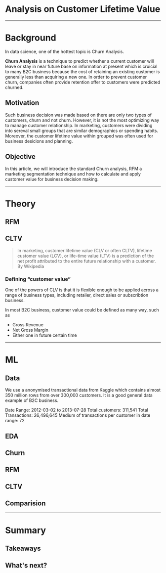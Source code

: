 # Analysis on Customer Lifetime Value
----------

# Background

In data science, one of the hottest topic is Churn Analysis.

**Churn Analysis** is a technique to predict whether a current customer will leave or stay in near future base on information at present which is cruicial to many B2C business because the cost of retaining an existing customer is generally less than acquiring a new one. In order to prevent customer churn, companies often provide retention offer to customers were predicted churned.

## Motivation

Such business decision was made based on there are only two types of customers, churn and not churn. However, it is not the most optimizing way to manage customer relationship. In marketing, customers were dividing into sereval small groups that are similar demographics or spending habits. Moreover, the customer lifetime value within grouped was often used for business desicions and planning.

## Objective

In this article, we will introduce the standard Churn analysis, RFM a marketing segmentation technique and how to calculate and apply customer value for business decision making.


---------

# Theory

## RFM


## CLTV
> In marketing, customer lifetime value (CLV or often CLTV), lifetime customer value (LCV), or life-time value (LTV) is a prediction of the net profit attributed to the entire future relationship with a customer. By Wikipedia

### Defining “customer value”

One of the powers of CLV is that it is flexible enough to be applied across a range of business types, including retailer, direct sales or subscribtion business.

In most B2C business, customer value could be defined as many way, such as

* Gross Revenue
* Net Gross Margin
* Either one in future certain time
-------

# ML

## Data

We use a anonymised transactional data from Kaggle which contains almost 350 million rows from over 300,000 customers. It is a good general data example of B2C business.

Date Range: 2012-03-02 to 2013-07-28
Total customers: 	311,541
Total Transactions: 26,496,645
Medium of transactions per customer in date range: 72

## EDA

## Churn

## RFM

## CLTV

## Comparision

---------
# Summary

## Takeaways

## What's next?
